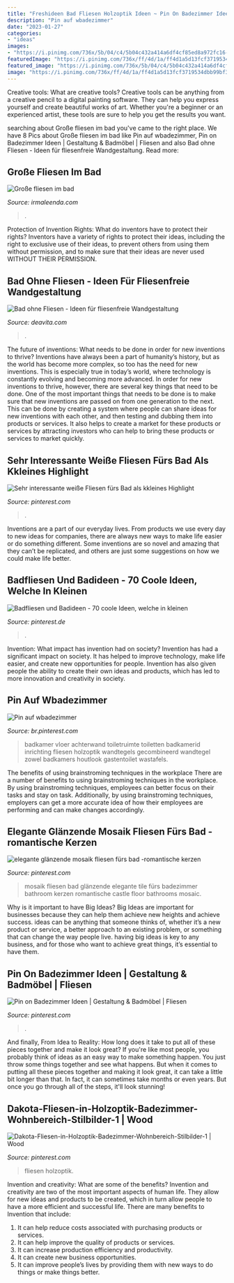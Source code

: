 ```yaml
---
title: "Freshideen Bad Fliesen Holzoptik Ideen ~ Pin On Badezimmer Ideen"
description: "Pin auf wbadezimmer"
date: "2023-01-27"
categories:
- "ideas"
images:
- "https://i.pinimg.com/736x/5b/04/c4/5b04c432a414a6df4cf85ed8a972fc16--castle-tile.jpg"
featuredImage: "https://i.pinimg.com/736x/ff/4d/1a/ff4d1a5d13fcf3719534dbb99bf376da.jpg"
featured_image: "https://i.pinimg.com/736x/5b/04/c4/5b04c432a414a6df4cf85ed8a972fc16--castle-tile.jpg"
image: "https://i.pinimg.com/736x/ff/4d/1a/ff4d1a5d13fcf3719534dbb99bf376da.jpg"
---
```



Creative tools: What are creative tools?
Creative tools can be anything from a creative pencil to a digital painting software. They can help you express yourself and create beautiful works of art. Whether you're a beginner or an experienced artist, these tools are sure to help you get the results you want.

	

		
searching about Große fliesen im bad you've came to the right place. We have 8 Pics about Große fliesen im bad like Pin auf wbadezimmer, Pin on Badezimmer Ideen | Gestaltung &amp; Badmöbel | Fliesen and also Bad ohne Fliesen - Ideen für fliesenfreie Wandgestaltung. Read more:
		
    
## Große Fliesen Im Bad

<img loading=lazy src="http://irmaleenda.com/images5/0820/grosse-fliesen-im-bad/grosse-fliesen-im-bad-61_11.jpg" onerror="this.onerror=null;this.src='https://tse3.mm.bing.net/th?id=OIP.7N2meOcgnkO-PRXblRsmVwHaFT&amp;pid=15.1';" alt="Große fliesen im bad">

_Source: irmaleenda.com_

>. 

	

Protection of Invention Rights: What do inventors have to protect their rights?
Inventors have a variety of rights to protect their ideas, including the right to exclusive use of their ideas, to prevent others from using them without permission, and to make sure that their ideas are never used WITHOUT THEIR PERMISSION.

    
## Bad Ohne Fliesen - Ideen Für Fliesenfreie Wandgestaltung

<img loading=lazy src="https://deavita.com/wp-content/uploads/2013/06/badezimmer-ohne-fliesen-sichtbeton-wand-holz-badmöbel-badewanne.jpg" onerror="this.onerror=null;this.src='https://tse2.mm.bing.net/th?id=OIP.J45LJ5RfBHQVGzfAsAvfyAHaFj&amp;pid=15.1';" alt="Bad ohne Fliesen - Ideen für fliesenfreie Wandgestaltung">

_Source: deavita.com_

>. 

	

The future of inventions: What needs to be done in order for new inventions to thrive?
Inventions have always been a part of humanity’s history, but as the world has become more complex, so too has the need for new inventions. This is especially true in today’s world, where technology is constantly evolving and becoming more advanced. In order for new inventions to thrive, however, there are several key things that need to be done. 
One of the most important things that needs to be done is to make sure that new inventions are passed on from one generation to the next. This can be done by creating a system where people can share ideas for new inventions with each other, and then testing and dubbing them into products or services. It also helps to create a market for these products or services by attracting investors who can help to bring these products or services to market quickly.

    
## Sehr Interessante Weiße Fliesen Fürs Bad Als Kkleines Highlight

<img loading=lazy src="https://i.pinimg.com/originals/5c/03/30/5c0330f2fc9a18ad489725beeedd2a8d.jpg" onerror="this.onerror=null;this.src='https://tse2.mm.bing.net/th?id=OIP.kQmvIvedJ4E-9S5yK-eF1QHaJ4&amp;pid=15.1';" alt="Sehr interessante weiße Fliesen fürs Bad als kkleines Highlight">

_Source: pinterest.com_

>. 

	

Inventions are a part of our everyday lives. From products we use every day to new ideas for companies, there are always new ways to make life easier or do something different. Some inventions are so novel and amazing that they can’t be replicated, and others are just some suggestions on how we could make life better.

    
## Badfliesen Und Badideen - 70 Coole Ideen, Welche In Kleinen

<img loading=lazy src="https://i.pinimg.com/736x/55/cb/ab/55cbab354805752f0b80ffdb0c623ff3--moderne-bad-fresh.jpg" onerror="this.onerror=null;this.src='https://tse1.mm.bing.net/th?id=OIP.znh1CbaNLXV78NhIDWpC_AHaHa&amp;pid=15.1';" alt="Badfliesen und Badideen - 70 coole Ideen, welche in kleinen">

_Source: pinterest.de_

>. 

	

Invention: What impact has invention had on society?
Invention has had a significant impact on society. It has helped to improve technology, make life easier, and create new opportunities for people. Invention has also given people the ability to create their own ideas and products, which has led to more innovation and creativity in society.

    
## Pin Auf Wbadezimmer

<img loading=lazy src="https://i.pinimg.com/originals/85/1f/ec/851fec362720a25ddea929dd299b37d3.jpg" onerror="this.onerror=null;this.src='https://tse3.mm.bing.net/th?id=OIP.txcL5XR0ovsnAkuibFZg7QHaLH&amp;pid=15.1';" alt="Pin auf wbadezimmer">

_Source: br.pinterest.com_

>badkamer vloer achterwand toiletruimte toiletten badkamerid inrichting fliesen holzoptik wandtegels gecombineerd wandtegel zowel badkamers houtlook gastentoilet wastafels. 

	

The benefits of using brainstroming techniques in the workplace
There are a number of benefits to using brainstroming techniques in the workplace. By using brainstroming techniques, employees can better focus on their tasks and stay on task. Additionally, by using brainstroming techniques, employers can get a more accurate idea of how their employees are performing and can make changes accordingly.

    
## Elegante Glänzende Mosaik Fliesen Fürs Bad -romantische Kerzen

<img loading=lazy src="https://i.pinimg.com/736x/5b/04/c4/5b04c432a414a6df4cf85ed8a972fc16--castle-tile.jpg" onerror="this.onerror=null;this.src='https://tse1.mm.bing.net/th?id=OIP.Od_casLPoNfO3W7eLeyHAAHaJ3&amp;pid=15.1';" alt="elegante glänzende mosaik fliesen fürs bad -romantische kerzen">

_Source: pinterest.com_

>mosaik fliesen bad glänzende elegante tile fürs badezimmer bathroom kerzen romantische castle floor bathrooms mosaic. 

	

Why is it important to have Big Ideas?
Big Ideas are important for businesses because they can help them achieve new heights and achieve success. ideas can be anything that someone thinks of, whether it’s a new product or service, a better approach to an existing problem, or something that can change the way people live. having big ideas is key to any business, and for those who want to achieve great things, it’s essential to have them.

    
## Pin On Badezimmer Ideen | Gestaltung &amp; Badmöbel | Fliesen

<img loading=lazy src="https://i.pinimg.com/736x/ff/4d/1a/ff4d1a5d13fcf3719534dbb99bf376da.jpg" onerror="this.onerror=null;this.src='https://tse2.mm.bing.net/th?id=OIP.YwkNW31MeqaNWX3sCSCpVwHaE8&amp;pid=15.1';" alt="Pin on Badezimmer Ideen | Gestaltung &amp; Badmöbel | Fliesen">

_Source: pinterest.com_

>. 

	

And finally, From Idea to Reality: How long does it take to put all of these pieces together and make it look great?
If you're like most people, you probably think of ideas as an easy way to make something happen. You just throw some things together and see what happens. But when it comes to putting all these pieces together and making it look great, it can take a little bit longer than that. In fact, it can sometimes take months or even years. But once you go through all of the steps, it'll look stunning!

    
## Dakota-Fliesen-in-Holzoptik-Badezimmer-Wohnbereich-Stilbilder-1 | Wood

<img loading=lazy src="https://i.pinimg.com/originals/08/de/e4/08dee463be599e68958e663c2667adef.jpg" onerror="this.onerror=null;this.src='https://tse4.mm.bing.net/th?id=OIP.-T2Axm2FYkKoS6BQWfufQAHaIJ&amp;pid=15.1';" alt="Dakota-Fliesen-in-Holzoptik-Badezimmer-Wohnbereich-Stilbilder-1 | Wood">

_Source: pinterest.com_

>fliesen holzoptik. 

	

Invention and creativity: What are some of the benefits?
Invention and creativity are two of the most important aspects of human life. They allow for new ideas and products to be created, which in turn allow people to have a more efficient and successful life. There are many benefits to Invention that include: 
1. It can help reduce costs associated with purchasing products or services. 
2. It can help improve the quality of products or services. 
3. It can increase production efficiency and productivity. 
4. It can create new business opportunities. 
5. It can improve people’s lives by providing them with new ways to do things or make things better.

